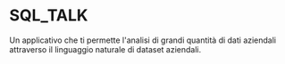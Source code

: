 # SQL_TALK
Un applicativo che ti permette l'analisi di grandi quantità di dati aziendali attraverso il linguaggio naturale di dataset aziendali.
